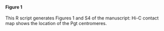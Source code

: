 #### Figure 1

This R script generates Figures 1 and S4 of the manuscript: Hi-C contact map shows the location of the Pgt centromeres.
